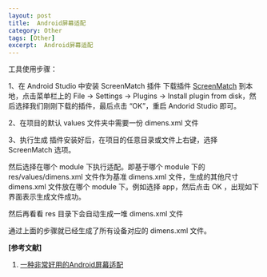 ```yaml
---
layout: post
title:  Android屏幕适配
category: Other
tags: [Other]
excerpt:  Android屏幕适配
---
```

	
工具使用步骤：

1、在 Android Studio 中安装 ScreenMatch 插件
下载插件 [ScreenMatch](https://raw.githubusercontent.com/wildma/ScreenAdaptation/master/ScreenMatch.jar "ScreenMatch") 到本地，点击菜单栏上的 File -> Settings -> Plugins -> Install plugin from disk，然后选择我们刚刚下载的插件，最后点击 “OK”，重启 Andorid Studio 即可。

2、在项目的默认 values 文件夹中需要一份 dimens.xml 文件

3、执行生成
插件安装好后，在项目的任意目录或文件上右键，选择 ScreenMatch 选项。

然后选择在哪个 module 下执行适配。即基于哪个 module 下的 res/values/dimens.xml 文件作为基准 dimens.xml 文件，生成的其他尺寸 dimens.xml 文件放在哪个 module 下。例如选择 app，然后点击 OK ，出现如下界面表示生成文件成功。

然后再看看 res 目录下会自动生成一堆 dimens.xml 文件

通过上面的步骤就已经生成了所有设备对应的 dimens.xml 文件。

**[参考文献]**

1. [一种非常好用的Android屏幕适配](https://www.jianshu.com/p/1302ad5a4b04 "一种非常好用的Android屏幕适配")



